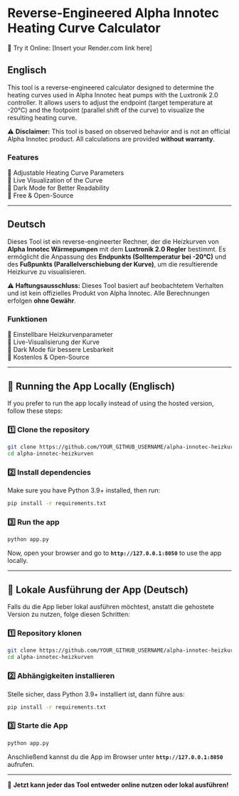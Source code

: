 # Reverse-Engineered Alpha Innotec Heating Curve Calculator  
🔗 Try it Online: [Insert your Render.com link here]  

## Englisch  
This tool is a reverse-engineered calculator designed to determine the heating curves used in Alpha Innotec heat pumps with the Luxtronik 2.0 controller. It allows users to adjust the endpoint (target temperature at -20°C) and the footpoint (parallel shift of the curve) to visualize the resulting heating curve.  

⚠️ **Disclaimer:** This tool is based on observed behavior and is not an official Alpha Innotec product. All calculations are provided **without warranty**.  

### Features  
🔹 Adjustable Heating Curve Parameters  
🔹 Live Visualization of the Curve  
🔹 Dark Mode for Better Readability  
🔹 Free & Open-Source  

---

## Deutsch  
Dieses Tool ist ein reverse-engineerter Rechner, der die Heizkurven von **Alpha Innotec Wärmepumpen** mit dem **Luxtronik 2.0 Regler** bestimmt. Es ermöglicht die Anpassung des **Endpunkts (Solltemperatur bei -20°C)** und des **Fußpunkts (Parallelverschiebung der Kurve)**, um die resultierende Heizkurve zu visualisieren.  

⚠️ **Haftungsausschluss:** Dieses Tool basiert auf beobachtetem Verhalten und ist kein offizielles Produkt von Alpha Innotec. Alle Berechnungen erfolgen **ohne Gewähr**.  

### Funktionen  
🔹 Einstellbare Heizkurvenparameter  
🔹 Live-Visualisierung der Kurve  
🔹 Dark Mode für bessere Lesbarkeit  
🔹 Kostenlos & Open-Source  

---

## 🚀 Running the App Locally (Englisch)  

If you prefer to run the app locally instead of using the hosted version, follow these steps:  

### **1️⃣ Clone the repository**  
```bash
git clone https://github.com/YOUR_GITHUB_USERNAME/alpha-innotec-heizkurven.git
cd alpha-innotec-heizkurven
```

### **2️⃣ Install dependencies**  
Make sure you have Python 3.9+ installed, then run:  
```bash
pip install -r requirements.txt
```

### **3️⃣ Run the app**  
```bash
python app.py
```
Now, open your browser and go to **`http://127.0.0.1:8050`** to use the app locally.  

---

## 🚀 Lokale Ausführung der App (Deutsch)  

Falls du die App lieber lokal ausführen möchtest, anstatt die gehostete Version zu nutzen, folge diesen Schritten:  

### **1️⃣ Repository klonen**  
```bash
git clone https://github.com/YOUR_GITHUB_USERNAME/alpha-innotec-heizkurven.git
cd alpha-innotec-heizkurven
```

### **2️⃣ Abhängigkeiten installieren**  
Stelle sicher, dass Python 3.9+ installiert ist, dann führe aus:  
```bash
pip install -r requirements.txt
```

### **3️⃣ Starte die App**  
```bash
python app.py
```
Anschließend kannst du die App im Browser unter **`http://127.0.0.1:8050`** aufrufen.  

---

🚀 **Jetzt kann jeder das Tool entweder online nutzen oder lokal ausführen!**  
